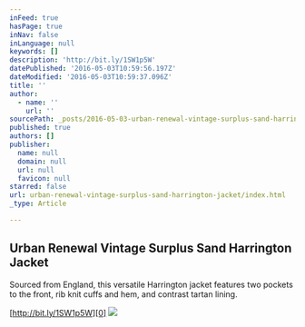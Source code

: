 ```yaml
---
inFeed: true
hasPage: true
inNav: false
inLanguage: null
keywords: []
description: 'http://bit.ly/1SW1p5W'
datePublished: '2016-05-03T10:59:56.197Z'
dateModified: '2016-05-03T10:59:37.096Z'
title: ''
author:
  - name: ''
    url: ''
sourcePath: _posts/2016-05-03-urban-renewal-vintage-surplus-sand-harrington-jacket.md
published: true
authors: []
publisher:
  name: null
  domain: null
  url: null
  favicon: null
starred: false
url: urban-renewal-vintage-surplus-sand-harrington-jacket/index.html
_type: Article

---
```

## Urban Renewal Vintage Surplus Sand Harrington Jacket

Sourced from England, this versatile Harrington jacket features two pockets to the front, rib knit cuffs and hem, and contrast tartan lining.

[http://bit.ly/1SW1p5W][0]
![](https://s3-us-west-2.amazonaws.com/the-grid-img/p/fb2954e70331e5318f4f8390a73c0d407b8a5ba4.jpg)

[0]: http://bit.ly/1SW1p5W